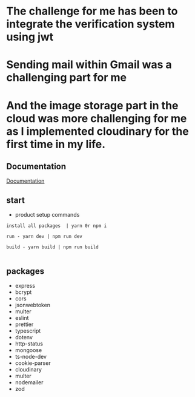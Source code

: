 # The challenge for me has been to integrate the verification system using jwt

# Sending mail within Gmail was a challenging part for me

# And the image storage part in the cloud was more challenging for me as I implemented cloudinary for the first time in my life.

## Documentation

[Documentation](https://documenter.getpostman.com/view/20648889/2s9YJXakSK)

## start

- product setup commands

```
install all packages  | yarn 0r npm i

run - yarn dev | npm run dev

build - yarn build | npm run build


```

## packages

- express
- bcrypt
- cors
- jsonwebtoken
- multer
- eslint
- prettier
- typescript
- dotenv
- http-status
- mongoose
- ts-node-dev
- cookie-parser
- cloudinary
- multer
- nodemailer
- zod
